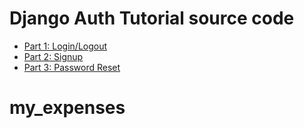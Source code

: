 # Django Auth Tutorial source code

- [Part 1: Login/Logout](https://wsvincent.com/django-user-authentication-tutorial-login-and-logout/)
- [Part 2: Signup](https://wsvincent.com/django-user-authentication-tutorial-signup/)
- [Part 3: Password Reset](https://wsvincent.com/django-user-authentication-tutorial-password-reset/)
# my_expenses
